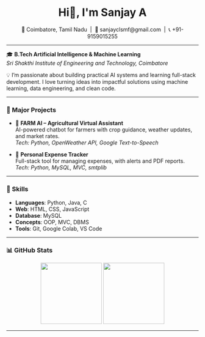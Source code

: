 <h1 align="center">Hi👋, I'm Sanjay A</h1>

<p align="center">
  📍 Coimbatore, Tamil Nadu &nbsp;|&nbsp;
  📧 sanjayclsmf@gmail.com &nbsp;|&nbsp;
  📞 +91-9159015255
</p>

---

🎓 **B.Tech Artificial Intelligence & Machine Learning**  
_Sri Shakthi Institute of Engineering and Technology, Coimbatore_

💡 I’m passionate about building practical AI systems and learning full-stack development. I love turning ideas into impactful solutions using machine learning, data engineering, and clean code.

---

### 🚀 Major Projects

- 🔹 **FARM AI – Agricultural Virtual Assistant**  
  AI-powered chatbot for farmers with crop guidance, weather updates, and market rates.  
  _Tech: Python, OpenWeather API, Google Text-to-Speech_

- 🔹 **Personal Expense Tracker**  
  Full-stack tool for managing expenses, with alerts and PDF reports.  
  _Tech: Python, MySQL, MVC, smtplib_

---

### 🧠 Skills

- **Languages**: Python, Java, C  
- **Web**: HTML, CSS, JavaScript  
- **Database**: MySQL  
- **Concepts**: OOP, MVC, DBMS  
- **Tools**: Git, Google Colab, VS Code

---

### 📊 GitHub Stats

<p align="center">
  <img src="https://github-readme-stats.vercel.app/api?username=sanjay-a-18&show_icons=true&theme=tokyonight" height="160" />
  <img src="https://github-readme-stats.vercel.app/api/top-langs/?username=sanjay-a-18&layout=compact&theme=tokyonight" height="160" />
</p>

---